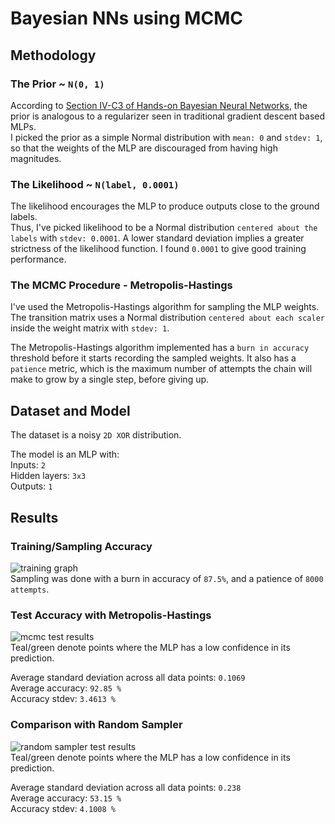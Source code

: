 # Bayesian NNs using MCMC

## Methodology

### The Prior ~ `N(0, 1)`

According to [Section IV-C3 of Hands-on Bayesian Neural Networks](https://arxiv.org/pdf/2007.06823.pdf), the prior is analogous to a regularizer seen in traditional gradient descent based MLPs.\
I picked the prior as a simple Normal distribution with `mean: 0` and `stdev: 1`, so that the weights of the MLP are discouraged from having high magnitudes.

### The Likelihood ~ `N(label, 0.0001)`

The likelihood encourages the MLP to produce outputs close to the ground labels.\
Thus, I've picked likelihood to be a Normal distribution `centered about the labels` with `stdev: 0.0001`. A lower standard deviation implies a greater strictness of the likelihood function. I found `0.0001` to give good training performance.

### The MCMC Procedure - Metropolis-Hastings

I've used the Metropolis-Hastings algorithm for sampling the MLP weights. The transition matrix uses a Normal distribution `centered about each scaler` inside the weight matrix with `stdev: 1`.

The Metropolis-Hastings algorithm implemented has a `burn in accuracy` threshold before it starts recording the sampled weights. It also has a `patience` metric, which is the maximum number of attempts the chain will make to grow by a single step, before giving up.

## Dataset and Model

The dataset is a noisy `2D XOR` distribution.

The model is an MLP with: \
Inputs: `2`\
Hidden layers: `3x3`\
Outputs: `1`

## Results

### Training/Sampling Accuracy

<image src='readme-images/training graph.jpg' alt='training graph'/>\
Sampling was done with a burn in accuracy of `87.5%`, and a patience of `8000 attempts`.

### Test Accuracy with Metropolis-Hastings

<image src='./readme-images/test-results-mcmc.jpg' alt='mcmc test results'/>\
Teal/green denote points where the MLP has a low confidence in its prediction.

Average standard deviation across all data points: `0.1069`\
Average accuracy: `92.85 %`\
Accuracy stdev: `3.4613 %`

### Comparison with Random Sampler

<image src='./readme-images/test-results-random.jpg' alt='random sampler test results'/>\
Teal/green denote points where the MLP has a low confidence in its prediction.

Average standard deviation across all data points: `0.238`\
Average accuracy: `53.15 %`\
Accuracy stdev: `4.1008 %`
